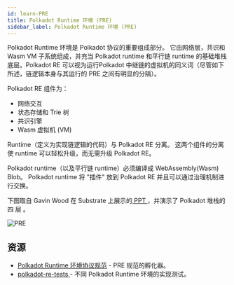 ```yaml
---
id: learn-PRE
title: Polkadot Runtime 环境 (PRE)
sidebar_label: Polkadot Runtime 环境 (PRE)
---
```


Polkadot Runtime 环境是 Polkadot 协议的重要组成部分。 它由网络层，共识和 Wasm VM 子系统组成，并充当 Polkadot runtime 和平行链 runtime 的基础堆栈底层。Polkadot RE 可以视为运行Polkadot 中继链的虚拟机的同义词（尽管如下所述，链逻辑本身与其运行的 PRE 之间有明显的分隔）。

Polkadot RE 组件为：

- 网络交互
- 状态存储和 Trie 树
- 共识引擎
- Wasm 虚拟机 (VM)

Runtime（定义为实现链逻辑的代码）与 Polkadot RE 分离。 这两个组件的分离使 runtime 可以轻松升级，而无需升级 Polkadot RE。

Polkadot runtime（以及平行链 runtime）必须编译成 WebAssembly(Wasm) Blob。 Polkadot runtime 将 "插件" 放到 Polkadot RE 并且可以通过治理机制进行交换。

下图取自 Gavin Wood 在 Substrate 上展示的[ PPT ](https://slides.com/paritytech/paritysubstrate#/8)，并演示了 Polkadot 堆栈的四 层 。

![PRE](assets/PRE.png)

## 资源

- [ Polkadot Runtime 环境协议规范](https://github.com/w3f/polkadot-re-spec) - PRE 规范的孵化器。
- [ polkadot-re-tests ](https://github.com/w3f/polkadot-re-tests) - 不同 Polkadot Runtime 环境的实现测试。
